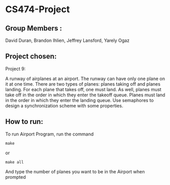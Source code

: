 # CS474-Project

## Group Members :

David Duran, Brandon Ihlien, Jeffrey Lansford, Yarely Ogaz

## Project chosen:

Project 9:

A runway of airplanes at an airport. The runway can have only one plane on it at one time. There are two types of planes: planes taking off and planes landing. For each plane that takes off, one must land. As well, planes must take off in the order in which they enter the takeoff queue. Planes must land in the order in which they enter the landing queue. Use semaphores to design a synchronization scheme with some properties.

## How to run:

To run Airport Program, run the command

`make`

or

`make all`

And type the number of planes you want to be in the Airport when prompted
